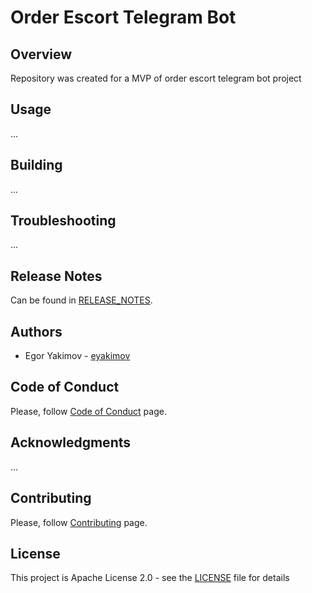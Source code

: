 # Order Escort Telegram Bot

## Overview
Repository was created for a MVP of order escort telegram bot project

## Usage
...

## Building
...

## Troubleshooting
...

## Release Notes
Can be found in [RELEASE_NOTES](RELEASE_NOTES.md).

## Authors
* Egor Yakimov - [eyakimov](https://github.com/RyanReyMorris)

## Code of Conduct
Please, follow [Code of Conduct](CODE_OF_CONDUCT.md) page.

## Acknowledgments
...

## Contributing
Please, follow [Contributing](CONTRIBUTING.md) page.

## License
This project is Apache License 2.0 - see the [LICENSE](LICENSE) file for details
